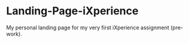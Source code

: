 # Landing-Page-iXperience
My personal landing page for my very first iXperience assignment (pre-work).
